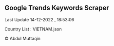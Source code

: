

## Google Trends Keywords Scraper 
 
Last Update 14-12-2022 , 18:53:06

Country List :
VIETNAM.json



© Abdul Muttaqin 
